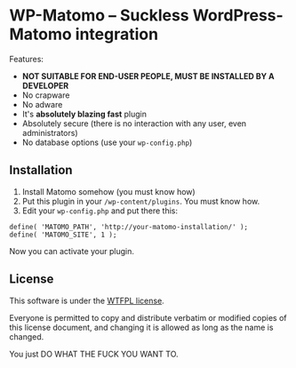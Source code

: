 # WP-Matomo &ndash; Suckless WordPress-Matomo integration

Features:
* **NOT SUITABLE FOR END-USER PEOPLE, MUST BE INSTALLED BY A DEVELOPER**
* No crapware
* No adware
* It's **absolutely blazing fast** plugin
* Absolutely secure (there is no interaction with any user, even administrators)
* No database options (use your `wp-config.php`)

## Installation

1. Install Matomo somehow (you must know how)
2. Put this plugin in your `/wp-content/plugins`. You must know how.
3. Edit your `wp-config.php` and put there this:

```
define( 'MATOMO_PATH', 'http://your-matomo-installation/' );
define( 'MATOMO_SITE', 1 );
```

Now you can activate your plugin.

## License

This software is under the [WTFPL license](./LICENSE.txt).

Everyone is permitted to copy and distribute verbatim or modified copies of this license document, and changing it is allowed as long as the name is changed.

You just DO WHAT THE FUCK YOU WANT TO.

